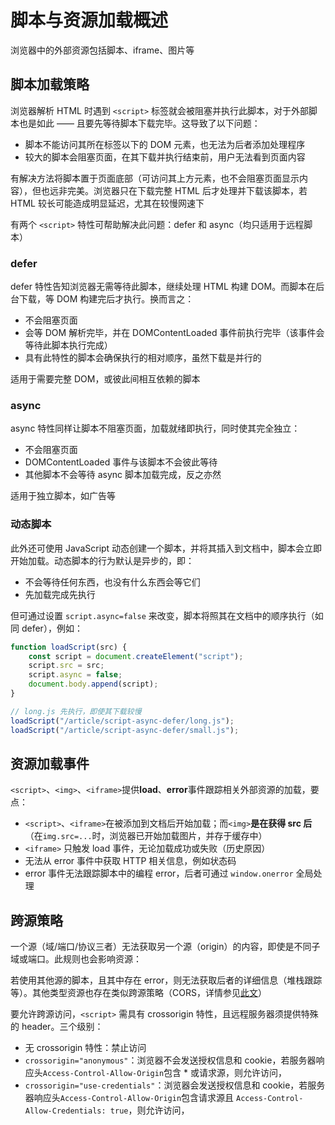 # 脚本与资源加载概述

浏览器中的外部资源包括脚本、iframe、图片等

## 脚本加载策略

浏览器解析 HTML 时遇到 `<script>` 标签就会被阻塞并执行此脚本，对于外部脚本也是如此 —— 且要先等待脚本下载完毕。这导致了以下问题：

- 脚本不能访问其所在标签以下的 DOM 元素，也无法为后者添加处理程序
- 较大的脚本会阻塞页面，在其下载并执行结束前，用户无法看到页面内容

有解决方法将脚本置于页面底部（可访问其上方元素，也不会阻塞页面显示内容），但也远非完美。浏览器只在下载完整 HTML 后才处理并下载该脚本，若 HTML 较长可能造成明显延迟，尤其在较慢网速下

有两个 `<script>` 特性可帮助解决此问题：defer 和 async（均只适用于远程脚本）

### defer

defer 特性告知浏览器无需等待此脚本，继续处理 HTML 构建 DOM。而脚本在后台下载，等 DOM 构建完后才执行。换而言之：

- 不会阻塞页面
- 会等 DOM 解析完毕，并在 DOMContentLoaded 事件前执行完毕（该事件会等待此脚本执行完成）
- 具有此特性的脚本会确保执行的相对顺序，虽然下载是并行的

适用于需要完整 DOM，或彼此间相互依赖的脚本

### async

async 特性同样让脚本不阻塞页面，加载就绪即执行，同时使其完全独立：

- 不会阻塞页面
- DOMContentLoaded 事件与该脚本不会彼此等待
- 其他脚本不会等待 async 脚本加载完成，反之亦然

适用于独立脚本，如广告等

### 动态脚本

此外还可使用 JavaScript 动态创建一个脚本，并将其插入到文档中，脚本会立即开始加载。动态脚本的行为默认是异步的，即：

- 不会等待任何东西，也没有什么东西会等它们
- 先加载完成先执行

但可通过设置 `script.async=false` 来改变，脚本将照其在文档中的顺序执行（如同 defer），例如：

```js
function loadScript(src) {
	const script = document.createElement("script");
	script.src = src;
	script.async = false;
	document.body.append(script);
}

// long.js 先执行，即使其下载较慢
loadScript("/article/script-async-defer/long.js");
loadScript("/article/script-async-defer/small.js");
```

## 资源加载事件

`<script>`、`<img>`、`<iframe>`提供**load**、**error**事件跟踪相关外部资源的加载，要点：

- `<script>`、`<iframe>`在被添加到文档后开始加载；而`<img>`**是在获得 src 后**（在`img.src=...`时，浏览器已开始加载图片，并存于缓存中）
- `<iframe>` 只触发 load 事件，无论加载成功或失败（历史原因）
- 无法从 error 事件中获取 HTTP 相关信息，例如状态码
- error 事件无法跟踪脚本中的编程 error，后者可通过 `window.onerror` 全局处理

## 跨源策略

一个源（域/端口/协议三者）无法获取另一个源（origin）的内容，即使是不同子域或端口。此规则也会影响资源：

若使用其他源的脚本，且其中存在 error，则无法获取后者的详细信息（堆栈跟踪等）。其他类型资源也存在类似跨源策略（CORS，详情参见[此文](https://zh.javascript.info/fetch-crossorigin)）

要允许跨源访问，`<script>` 需具有 crossorigin 特性，且远程服务器须提供特殊的 header。三个级别：

- 无 crossorigin 特性：禁止访问
- `crossorigin="anonymous"`：浏览器不会发送授权信息和 cookie，若服务器响应头`Access-Control-Allow-Origin`包含 \* 或请求源，则允许访问，
- `crossorigin="use-credentials"`：浏览器会发送授权信息和 cookie，若服务器响应头`Access-Control-Allow-Origin`包含请求源且 `Access-Control-Allow-Credentials: true`，则允许访问，
